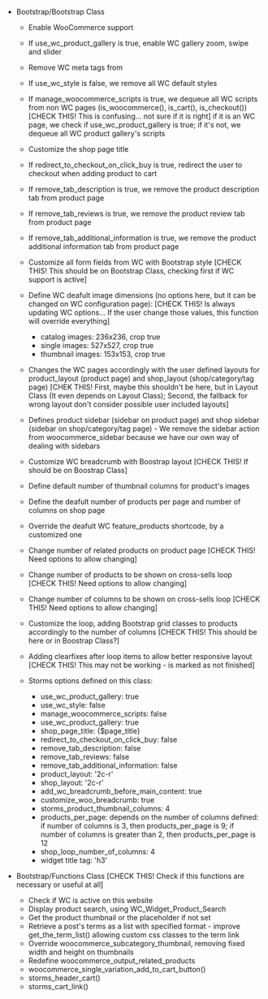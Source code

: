 - Bootstrap/Bootstrap Class
	- Enable WooCommerce support
	- If use_wc_product_gallery is true, enable WC gallery zoom, swipe and slider
	- Remove WC meta tags from <head>
	- If use_wc_style is false, we remove all WC default styles
	- If manage_woocommerce_scripts is true, we dequeue all WC scripts from non WC pages (is_woocommerce(), is_cart(), is_checkout())  [CHECK THIS! This is confusing... not sure if it is right]
	  if it is an WC page, we check if use_wc_product_gallery is true; if it's not, we dequeue all WC product gallery's scripts
	- Customize the shop page title
	- If redirect_to_checkout_on_click_buy is true, redirect the user to checkout when adding product to cart
	- If remove_tab_description is true, we remove the product description tab from product page
	- If remove_tab_reviews is true, we remove the product review tab from product page
	- If remove_tab_additional_information is true, we remove the product additional information tab from product page
	- Customize all form fields from WC with Bootstrap style [CHECK THIS! This should be on Bootstrap Class, checking first if WC support is active]
	- Define WC deafult image dimensions (no options here, but it can be changed on WC configuration page): [CHECK THIS! Is always updating WC options... If the user change those values, this function will override everything]
		- catalog images: 236x236, crop true
		- single images: 527x527, crop true
		- thumbnail images: 153x153, crop true
	- Changes the WC pages accordingly with the user defined layouts for product_layout (product page) and shop_layout (shop/category/tag page) [CHEK THIS! First, maybe this shouldn't be here, but in Layout Class (It even depends on Layout Class); Second, the fallback for wrong layout don't consider possible user included layouts]
	- Defines product sidebar (sidebar on product page) and shop sidebar (sidebar on shop/category/tag page) - We remove the sidebar action from woocommerce_sidebar because we have our own way of dealing with sidebars
	- Customize WC breadcrumb with Boostrap layout [CHECK THIS! If should be on Boostrap Class]
	- Define default number of thumbnail columns for product's images
	- Define the deafult number of products per page and number of columns on shop page
	- Override the deafult WC feature_products shortcode, by a customized one
	- Change number of related products on product page [CHECK THIS! Need options to allow changing]
	- Change number of products to be shown on cross-sells loop [CHECK THIS! Need options to allow changing]
	- Change number of columns to be shown on cross-sells loop [CHECK THIS! Need options to allow changing]
	- Customize the loop, adding Bootstrap grid classes to products accordingly to the number of columns [CHECK THIS! This should be here or in Boostrap Class?]
	- Adding clearfixes after loop items to allow better responsive layout [CHECK THIS! This may not be working - is marked as not finished]

	- Storms options defined on this class:
		- use_wc_product_gallery: true
		- use_wc_style: false
		- manage_woocommerce_scripts: false
		- use_wc_product_gallery: true
		- shop_page_title: {$page_title}
		- redirect_to_checkout_on_click_buy: false
		- remove_tab_description: false
		- remove_tab_reviews: false
		- remove_tab_additional_information: false
		- product_layout: '2c-r'
		- shop_layout: '2c-r'
		- add_wc_breadcrumb_before_main_content: true
		- customize_woo_breadcrumb: true
		- storms_product_thumbnail_columns: 4
		- products_per_page: depends on the number of columns defined: if number of columns is 3, then products_per_page is 9; if number of columns is greater than 2, then products_per_page is 12
		- shop_loop_number_of_columns: 4
		- widget title tag: 'h3'

- Bootstrap/Functions Class [CHECK THIS! Check if this functions are necessary or useful at all]
	- Check if WC is active on this website
	- Display product search, using WC_Widget_Product_Search
	- Get the product thumbnail or the placeholder if not set
	- Retrieve a post's terms as a list with specified format - improve get_the_term_list() allowing custom css classes to the term link
	- Override woocommerce_subcategory_thumbnail, removing fixed width and height on thumbnails
	- Redefine woocommerce_output_related_products
	- woocommerce_single_variation_add_to_cart_button()
	- storms_header_cart()
	- storms_cart_link()






